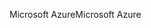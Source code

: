 <span data-ttu-id="dba02-101">Microsoft Azure</span><span class="sxs-lookup"><span data-stu-id="dba02-101">Microsoft Azure</span></span>